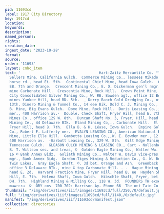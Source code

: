 ```yaml
---
pid: 11693cd
label: 1917 City Directory
key: 1917cd
location: 
keywords: 
description: 
named_persons: 
rights: 
creation_date: 
ingest_date: '2023-10-28'
format: 
source: 
order: '11693'
layout: cmhc_item
text: '                                    Hart-Zaitz Mercantile Co. °"HeethIsee j  Colonel
  Sellers Mine, California Gulch.  Commerce Mining Co., lessees Mikado Shaft, Stray-
  horse rd., head Ei. 5th.  Continental Chief Mine, head Iowa Gulch.  Coronado Shaft,
  EB. 7th and Orange.  Crescent Mining Co., E. D. Dickerman gen’l rmgr., office and
  mine Carbonate Hill.  Crescentia Mine, Rock Hill.  Crown Point Mine, Rock Hill.  Denver
  City Consolidated Silver Mining Co., W. RB. Bowden agt., office 12 Boston Bik.,
  mines Yankee Hill, head BD. 5th.  _ Derry Ranch Gold Dredging Co., office 109 E.
  13th. Dinero Mining & Tunnel Co., 14 eee Bik. Dold C. J. Mining Co., 622 E. 9th.  Dolly
  B. Mine, Big Evans Gulch.  Dome Mine, Rock Hill.  Doris Leasing Co.,;.W. E. Bowden
  mer., 400 Harrison av.-  Double. Check Shaft, Fryer Hill, head E. 7th.  Down Town
  Mines Co., office 129 W. 8th.  Duncan Shaft No. 3, Fryer, Hill, head B. 7th.  Dunkin
  Mining Ce., 44 Delaware BIk.  Eland Mining Co,., Carbonate Hill.  El Paso Mine,
  Fryer Hill, head B. 7th.  Ella B. & H. Léase, Iowa Gulch.  Empire Gold Dredging
  Co., Robert F. Lafferty mer.  EVALYN LEASING CO., American National Bank Bldg.  Fortune
  Mine, Little Ella Hill.  Gambetta Leasing Co.,,W. E. Bowden mer., 12 Bos- ton Bik.,
  400 Harrison av.  -Garbutt Leasing Co., 329 W. 8th.  Gilt Edge Mining Co., East
  Tennessee Gulch.  GLEASON GULCH MINING & LEASING CO., Cart - Nollenberger pres.,
  B. T. Willson sec. and treas, ©  Golden Eagle Mining Co., Walter Ww. Davis sec,,
  16 © Bank Annex Bidz.  Goliath Mining Co., Walter W. Davis vice-pres. and  gen’l
  mgr., Bank Annex Bidg.  Gordon-Tiges Mining & Reduction Co., G. W. Boyes  > mer.,
  Twin Lakes.  Gray Eagle Shaft, ©. 3d bet. Orange and Ash,  Greenback Mining.Co.,
  office 3 Delaware BIk., mine © top Carbonate Hill. - .  Hague Mining Co., office
  head E. 2d.  Harvard Fraction Mine, Fryer Hill, head B. ee  Hayden Shaft, Fryer
  Hill, E. 7th.  Helena Shaft, Iowa Gulch.  Hibschle Shaft, Fryer, bet. E. 6th and
  DH. 7th.  Highland Mining & Milling Co., 118 W. 3d.  FOUNDERS TH exseuaca macune
  mawrcra  ©  ORY cms  700-702: Harrison Ay. Phone 66  The ont Tain Co. '
thumbnail: "/img/derivatives/iiif/images/11693cd/full/250,/0/default.jpg"
full: "/img/derivatives/iiif/images/11693cd/full/1140,/0/default.jpg"
manifest: "/img/derivatives/iiif/11693cd/manifest.json"
collection: directories
---
```

